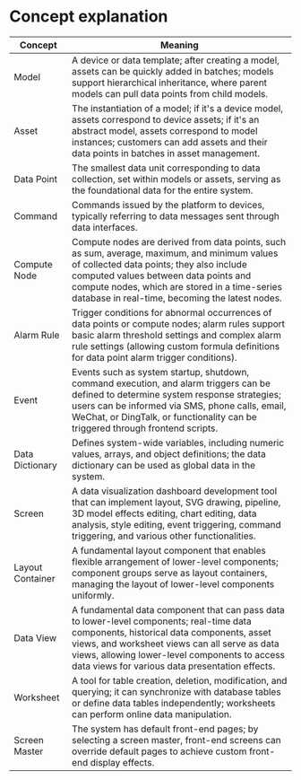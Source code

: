 # Concept explanation

| Concept         | Meaning                                                                                                     |
|-----------------|-------------------------------------------------------------------------------------------------------------|
| Model           | A device or data template; after creating a model, assets can be quickly added in batches; models support hierarchical inheritance, where parent models can pull data points from child models. |
| Asset           | The instantiation of a model; if it's a device model, assets correspond to device assets; if it's an abstract model, assets correspond to model instances; customers can add assets and their data points in batches in asset management. |
| Data Point      | The smallest data unit corresponding to data collection, set within models or assets, serving as the foundational data for the entire system. |
| Command         | Commands issued by the platform to devices, typically referring to data messages sent through data interfaces. |
| Compute Node    | Compute nodes are derived from data points, such as sum, average, maximum, and minimum values of collected data points; they also include computed values between data points and compute nodes, which are stored in a time-series database in real-time, becoming the latest nodes. |
| Alarm Rule      | Trigger conditions for abnormal occurrences of data points or compute nodes; alarm rules support basic alarm threshold settings and complex alarm rule settings (allowing custom formula definitions for data point alarm trigger conditions). |
| Event           | Events such as system startup, shutdown, command execution, and alarm triggers can be defined to determine system response strategies; users can be informed via SMS, phone calls, email, WeChat, or DingTalk, or functionality can be triggered through frontend scripts. |
| Data Dictionary | Defines system-wide variables, including numeric values, arrays, and object definitions; the data dictionary can be used as global data in the system. |
| Screen          | A data visualization dashboard development tool that can implement layout, SVG drawing, pipeline, 3D model effects editing, chart editing, data analysis, style editing, event triggering, command triggering, and various other functionalities. |
| Layout Container| A fundamental layout component that enables flexible arrangement of lower-level components; component groups serve as layout containers, managing the layout of lower-level components uniformly. |
| Data View       | A fundamental data component that can pass data to lower-level components; real-time data components, historical data components, asset views, and worksheet views can all serve as data views, allowing lower-level components to access data views for various data presentation effects. |
| Worksheet       | A tool for table creation, deletion, modification, and querying; it can synchronize with database tables or define data tables independently; worksheets can perform online data manipulation. |
| Screen Master   | The system has default front-end pages; by selecting a screen master, front-end screens can override default pages to achieve custom front-end display effects. |
